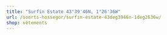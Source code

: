 ```yaml
---
title: "Surfin Estate 43°39'46N, 1°26'36W"
url: /soorts-hossegor/surfin-estate-43deg3946n-1deg2636w/
shop: vêtements
---
```

